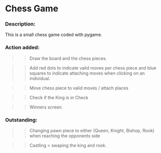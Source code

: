 # Chess Game

### Description:

This is a small chess game coded with pygame.

### Action added:
>>Draw the board and the chess pieces.

>>Add red dots to indicate valid moves per chess piece and blue squares to indicate attaching moves when clicking on an individual.

>>Move chess piece to valid moves / attach places

>> Check if the King is in Check

>> Winners screen.

### Outstanding:

>> Changing pawn piece to either (Queen, Knight, Bishop, Rook) when reaching the opponents side

>> Castling > swaping the king and rook.
